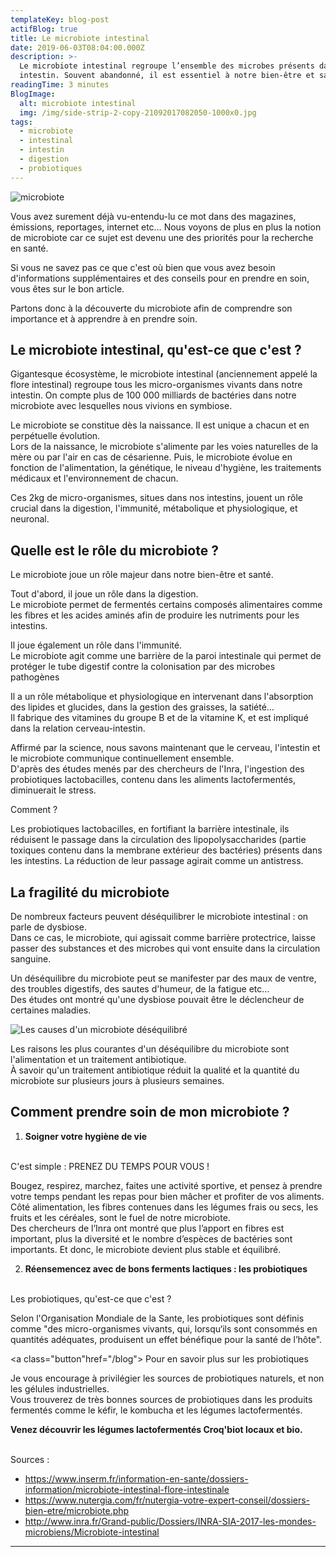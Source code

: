 ```yaml
---
templateKey: blog-post
actifBlog: true
title: Le microbiote intestinal
date: 2019-06-03T08:04:00.000Z
description: >-
  Le microbiote intestinal regroupe l’ensemble des microbes présents dans notre
  intestin. Souvent abandonné, il est essentiel à notre bien-être et santé.
readingTime: 3 minutes
BlogImage:
  alt: microbiote intestinal
  img: /img/side-strip-2-copy-21092017082050-1000x0.jpg
tags:
  - microbiote
  - intestinal
  - intestin
  - digestion
  - probiotiques
---
```

![microbiote](/img/microbiote-intestinal.jpg)

Vous avez surement déjà vu-entendu-lu ce mot dans des magazines, émissions, reportages, internet etc… Nous voyons de plus en plus la notion de microbiote car ce sujet est devenu une des priorités pour la recherche en santé. 

Si vous ne savez pas ce que c'est où bien que vous avez besoin d'informations supplémentaires et des conseils pour en prendre en soin, vous êtes sur le bon article.

Partons donc à la découverte du microbiote afin de comprendre son importance et à apprendre à en prendre soin.

## Le microbiote intestinal, qu'est-ce que c'est ?

Gigantesque écosystème, le microbiote intestinal (anciennement appelé la flore intestinal) regroupe tous les micro-organismes vivants dans notre intestin. On compte plus de 100 000 milliards de bactéries dans notre microbiote avec lesquelles nous vivions en symbiose.

Le microbiote se constitue dès la naissance. Il est unique a chacun et en perpétuelle évolution. <br /> Lors de la naissance, le microbiote s'alimente par les voies naturelles de la mère ou par l'air en cas de césarienne. Puis, le microbiote évolue en fonction de l'alimentation, la génétique, le niveau d'hygiène, les traitements médicaux et l'environnement de chacun.

Ces 2kg de micro-organismes, situes dans nos intestins, jouent un rôle crucial dans la digestion, l'immunité, métabolique et physiologique, et neuronal.

## Quelle est le rôle du microbiote ?

Le microbiote joue un rôle majeur dans notre bien-être et santé.

Tout d'abord, il joue un rôle dans la digestion. <br /> Le microbiote permet de fermentés certains composés alimentaires comme les fibres et les acides aminés afin de produire les nutriments pour les intestins.

Il joue également un rôle dans l'immunité. <br /> Le microbiote agit comme une barrière de la paroi intestinale qui permet de protéger le tube digestif contre la colonisation par des microbes pathogènes

Il a un rôle métabolique et physiologique en intervenant dans l'absorption des lipides et glucides, dans la gestion des graisses, la satiété… <br /> Il fabrique des vitamines du groupe B et de la vitamine K, et est impliqué dans la relation cerveau-intestin.

Affirmé par la science, nous savons maintenant que le cerveau, l'intestin et le microbiote communique continuellement ensemble.<br /> D'après des études menés par des chercheurs de l'Inra, l'ingestion des probiotiques lactobacilles, contenu dans les aliments lactofermentés, diminuerait le stress. 

Comment ? 

Les probiotiques lactobacilles, en fortifiant la barrière intestinale, ils réduisent le passage dans la circulation des lipopolysaccharides (partie toxiques contenu dans la membrane extérieur des bactéries) présents dans les intestins. La réduction de leur passage agirait comme un antistress.

## La fragilité du microbiote

De nombreux facteurs peuvent déséquilibrer le microbiote intestinal : on parle de dysbiose. <br /> Dans ce cas, le microbiote, qui agissait comme barrière protectrice, laisse passer des substances et des microbes qui vont ensuite dans la circulation sanguine. 

Un déséquilibre du microbiote peut se manifester par des maux de ventre, des troubles digestifs, des sautes d'humeur, de la fatigue etc…<br /> Des études ont montré qu'une dysbiose pouvait être le déclencheur de certaines maladies.

![Les causes d'un microbiote déséquilibré](/img/les-causes-d-un-microbiote-2-.png "Les causes d'un microbiote déséquilibré")

Les raisons les plus courantes d'un déséquilibre du microbiote sont l'alimentation et un traitement antibiotique. <br /> À savoir qu'un traitement antibiotique réduit la qualité et la quantité du microbiote sur plusieurs jours à plusieurs semaines.

## Comment prendre soin de mon microbiote ?

1. **Soigner votre hygiène de vie <br />** 

<br /> C'est simple : PRENEZ DU TEMPS POUR VOUS !

Bougez, respirez, marchez, faites une activité sportive, et pensez à prendre votre temps pendant les repas pour bien mâcher et profiter de vos aliments. <br /> Côté alimentation, les fibres contenues dans les légumes frais ou secs, les fruits et les céréales, sont le fuel de notre microbiote. <br /> Des chercheurs de l’Inra ont montré que plus l’apport en fibres est important, plus la diversité et le nombre d’espèces de bactéries sont importants. Et donc, le microbiote devient plus stable et équilibré.<br />

2. **Réensemencez avec de bons ferments lactiques : les probiotiques** <br /> 

<br /> Les probiotiques, qu'est-ce que c'est ?

Selon l'Organisation Mondiale de la Sante, les probiotiques sont définis comme "des micro-organismes vivants, qui, lorsqu‘ils sont consommés en quantités adéquates, produisent un effet bénéfique pour la santé de l’hôte".

<a class="button"href="/blog"> Pour en savoir plus sur les probiotiques</a>

Je vous encourage à privilégier les sources de probiotiques naturels, et non les gélules industrielles. <br /> Vous trouverez de très bonnes sources de probiotiques dans les produits fermentés comme le kéfir, le kombucha et les légumes lactofermentés.

**Venez découvrir les légumes lactofermentés Croq'biot locaux et bio.**

<br /> Sources :

* https://www.inserm.fr/information-en-sante/dossiers-information/microbiote-intestinal-flore-intestinale
* https://www.nutergia.com/fr/nutergia-votre-expert-conseil/dossiers-bien-etre/microbiote.php
* http://www.inra.fr/Grand-public/Dossiers/INRA-SIA-2017-les-mondes-microbiens/Microbiote-intestinal

- - -
